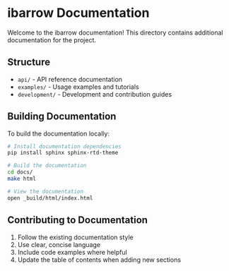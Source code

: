 # ibarrow Documentation

Welcome to the ibarrow documentation! This directory contains additional documentation for the project.

## Structure

- `api/` - API reference documentation
- `examples/` - Usage examples and tutorials
- `development/` - Development and contribution guides

## Building Documentation

To build the documentation locally:

```bash
# Install documentation dependencies
pip install sphinx sphinx-rtd-theme

# Build the documentation
cd docs/
make html

# View the documentation
open _build/html/index.html
```

## Contributing to Documentation

1. Follow the existing documentation style
2. Use clear, concise language
3. Include code examples where helpful
4. Update the table of contents when adding new sections
